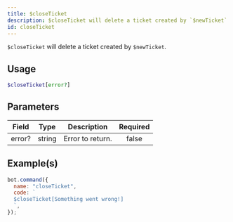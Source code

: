 ```yaml
---
title: $closeTicket
description: $closeTicket will delete a ticket created by `$newTicket`.
id: closeTicket
---
```


`$closeTicket` will delete a ticket created by `$newTicket`.

## Usage

```php
$closeTicket[error?]
```

## Parameters

| Field  | Type   | Description      | Required |
| ------ | ------ | ---------------- | :------: |
| error? | string | Error to return. |  false   |

## Example(s)

```javascript
bot.command({
  name: "closeTicket",
  code: `
  $closeTicket[Something went wrong!]
  `,
});
```
